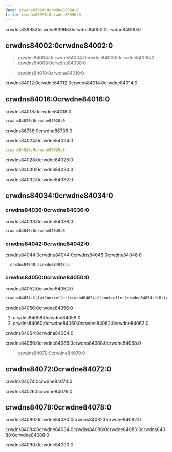 ```yaml
---
date: crwdns83994:0crwdne83994:0
title: crwdns83996:0crwdne83996:0
---
```


crwdns83998:0crwdne83998:0crwdns84000:0crwdne84000:0

<!-- more -->

<!-- md Header-Newbe-Claptrap.md -->

## crwdns84002:0crwdne84002:0

> crwdns84004:0crwdne84004:0crwdns84006:0crwdne84006:0 crwdns84008:0crwdne84008:0

> crwdns84010:0crwdne84010:0

crwdns84012:0crwdne84012:0crwdns84014:0crwdne84014:0

## crwdns84016:0crwdne84016:0

crwdns84018:0crwdne84018:0

```bash
crwdns84020:0crwdne84020:0
```

crwdns86736:0crwdne86736:0

crwdns84024:0crwdne84024:0

```yml
crwdns84026:0crwdne84026:0
```

crwdns84028:0crwdne84028:0

crwdns84030:0crwdne84030:0

crwdns84032:0crwdne84032:0

## crwdns84034:0crwdne84034:0

### crwdns84036:0crwdne84036:0

crwdns84038:0crwdne84038:0

```bash
crwdns84040:0crwdne84040:0
```

### crwdns84042:0crwdne84042:0

crwdns84044:0crwdne84044:0crwdns84046:0crwdne84046:0

```csharp
  crwdns84048:0crwdne84048:0
```

### crwdns84050:0crwdne84050:0

crwdns84052:0crwdne84052:0

```cs
crwdns84054:0[ApiController]crwdnd84054:0[controller]crwdnd84054:0[HttpGet]crwdnd84054:0{serviceUri}crwdne84054:0
```

crwdns84056:0crwdne84056:0

1. crwdns84058:0crwdne84058:0
2. crwdns84060:0crwdne84060:0crwdns84062:0crwdne84062:0

crwdns84064:0crwdne84064:0

crwdns84066:0crwdne84066:0crwdns84068:0crwdne84068:0

> crwdns84070:0crwdne84070:0

## crwdns84072:0crwdne84072:0

crwdns84074:0crwdne84074:0

crwdns84076:0crwdne84076:0

## crwdns84078:0crwdne84078:0

crwdns84080:0crwdne84080:0crwdns84082:0crwdne84082:0

crwdns84084:0crwdne84084:0crwdns84086:0crwdne84086:0crwdns84088:0crwdne84088:0

crwdns84090:0crwdne84090:0

<!-- md Footer-Newbe-Claptrap.md -->

